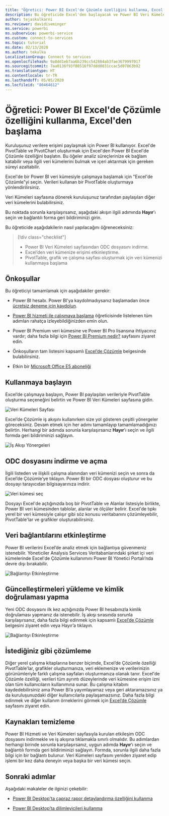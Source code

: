 ```yaml
---
title: "Öğretici: Power BI Excel'de Çözümle özelliğini kullanma, Excel'den başlama"
description: Bu öğreticide Excel'den başlayacak ve Power BI Veri Kümeleri sayfasına bağlanarak veri kümelerini Excel’e aktaracaksınız.
author: tejaskulkarni
ms.reviewer: davidiseminger
ms.service: powerbi
ms.subservice: powerbi-service
ms.custom: connect-to-services
ms.topic: tutorial
ms.date: 02/13/2020
ms.author: tekulka
LocalizationGroup: Connect to services
ms.openlocfilehash: 9a8dd1eb7aa6b239cc542884ab3fae3679997017
ms.sourcegitcommit: 7aa0136f93f88516f97ddd8031ccac5d07863b92
ms.translationtype: HT
ms.contentlocale: tr-TR
ms.lasthandoff: 05/05/2020
ms.locfileid: "80464612"
---
```

# <a name="tutorial-use-power-bi-analyze-in-excel-starting-in-excel"></a>Öğretici: Power BI Excel'de Çözümle özelliğini kullanma, Excel'den başlama

Kuruluşunuz verilere erişimi paylaşmak için Power BI kullanıyor. Excel'de PivotTable ve PivotChart oluşturmak için Excel'den Power BI Excel'de Çözümle özelliğini başlatın. Bu öğeler analiz süreçlerinize ek bağlam katabilir veya ilgili veri kümelerini bulmak ve içeri aktarmak için gereken süreyi azaltabilir.

Excel'de bir Power BI veri kümesiyle çalışmaya başlamak için "Excel'de Çözümle"yi seçin. Verileri kullanan bir PivotTable oluşturmaya yönlendirilirsiniz.  

Veri Kümeleri sayfasına dönerek kuruluşunuz tarafından paylaşılan diğer veri kümelerini bulabilirsiniz.

Bu noktada sorunla karşılaşırsanız, aşağıdaki akışın ilgili adımında **Hayır**’ı seçin ve bağlantılı forma geri bildiriminizi girin.  

Bu öğreticide aşağıdakilerin nasıl yapılacağını öğreneceksiniz:

> [!div class="checklist"]
> * Power BI Veri Kümeleri sayfasından ODC dosyasını indirme.
> * Excel’den veri kümenize erişimi etkinleştirme.
> * PivotTable, grafik ve çalışma sayfası oluşturmak için veri kümenizi kullanmaya başlama

## <a name="prerequisites"></a>Önkoşullar

Bu öğreticiyi tamamlamak için aşağıdakiler gerekir:

* Power BI hesabı. Power BI’ya kaydolmadıysanız başlamadan önce [ücretsiz deneme için kaydolun](https://app.powerbi.com/signupredirect?pbi_source=web).

* [Power BI hizmeti ile çalışmaya başlama](https://docs.microsoft.com/power-bi/service-get-started) öğreticisinde listelenen tüm adımları rahatça izleyebildiğinizden emin olun.

* Power BI Premium veri kümesine ve Power BI Pro lisansına ihtiyacınız vardır; daha fazla bilgi için [Power BI Premium nedir?](https://docs.microsoft.com/power-bi/service-premium-what-is) sayfasını ziyaret edin.

* Önkoşulların tam listesini kapsamlı [Excel’de Çözümle](https://docs.microsoft.com/power-bi/service-analyze-in-excel#requirements) belgesinde bulabilirsiniz.

* Etkin bir [Microsoft Office E5 aboneliği](https://www.microsoft.com/microsoft-365/business/office-365-enterprise-e5-business-software?activetab=pivot%3aoverviewtab)

## <a name="get-started"></a>Kullanmaya başlayın

Excel’de çalışmaya başlayın, Power BI paylaşılan verileriyle PivotTable oluşturma seçeneğini belirtin ve Power BI Veri Kümeleri sayfasına gidin.

![Veri Kümeleri Sayfası](media/service-tutorial-analyze-in-excel/tutorial-analyze-in-excel-01.png)

Excel’de Çözümle iş akışını kullanırken size yol gösteren çeşitli yönergeler göreceksiniz. Devam etmek için her adımı tamamlayıp tamamlamadığınızı belirtin. Herhangi bir adımda sorunla karşılaşırsanız **Hayır**’ı seçin ve ilgili formda geri bildiriminizi sağlayın.

![İş Akışı Yönergeleri](media/service-tutorial-analyze-in-excel/tutorial-analyze-in-excel-02.png)

## <a name="download-and-open-the-odc-file"></a>ODC dosyasını indirme ve açma

İlgili listeden ve ilişkili çalışma alanından veri kümenizi seçin ve sonra da Excel’de Çözümle’ye tıklayın. Power BI bir ODC dosyası oluşturur ve bu dosyayı tarayıcıdan bilgisayarınıza indirir.

![Veri kümesi seç](media/service-tutorial-analyze-in-excel/tutorial-analyze-in-excel-03.png)

Dosyayı Excel'de açtığınızda boş bir PivotTable ve Alanlar listesiyle birlikte, Power BI veri kümesinden tablolar, alanlar ve ölçüler belirir. Excel'de tıpkı yerel bir veri kümesiyle çalışır gibi söz konusu veritabanını çözümleyebilir, PivotTable'lar ve grafikler oluşturabilirsiniz.

## <a name="enable-data-connections"></a>Veri bağlantılarını etkinleştirme

Power BI verilerini Excel’de analiz etmek için bağlantıya güvenmeniz istenebilir. Yöneticiler Analysis Services Veritabanlarındaki şirket içi veri kümelerinde Excel'de Çözümle kullanımını Power BI Yönetici Portalı’nda devre dışı bırakabilir.

![Bağlantıyı Etkinleştirme](media/service-tutorial-analyze-in-excel/tutorial-analyze-in-excel-04.png)

## <a name="install-updates-and-authenticate"></a>Güncelleştirmeleri yükleme ve kimlik doğrulaması yapma

Yeni ODC dosyasını ilk kez açtığınızda Power BI hesabınızla kimlik doğrulaması yapmanız da istenebilir.  İş akışı sırasında sorunla karşılaşırsanız, daha fazla bilgi edinmek için kapsamlı [Excel’de Çözümle](https://docs.microsoft.com/power-bi/service-analyze-in-excel#sign-in-to-power-bi ) belgesini ziyaret edin veya Hayır’a tıklayın.

![Bağlantıyı Etkinleştirme](media/service-tutorial-analyze-in-excel/tutorial-analyze-in-excel-05.png)

## <a name="analyze-away"></a>İstediğiniz gibi çözümleme

Diğer yerel çalışma kitaplarına benzer biçimde, Excel’de Çözümle özelliği PivotTable’lar, grafikler oluşturmanıza, veri eklemenize ve verilerinizin görünümleriyle farklı çalışma sayfaları oluşturmanıza olanak tanır. Excel'de Çözümle özelliği, verileri tüm ayrıntı düzeylerinde veri kümesine erişim izni olan tüm kullanıcıların kullanımına sunar. Bu çalışma kitabını kaydedebilirsiniz ama Power BI’a yayımlayamaz veya geri aktaramazsınız ya da kuruluşunuzdaki diğer kullanıcılarla paylaşamazsınız. Daha fazla bilgi edinmek ve diğer kullanım örneklerini görmek için [Excel’de Çözümle](https://docs.microsoft.com/power-bi/service-analyze-in-excel#analyze-away) sayfasını ziyaret edin.

## <a name="clean-up-resources"></a>Kaynakları temizleme

Power BI Hizmeti ve Veri Kümeleri sayfasıyla kurulan etkileşim ODC dosyasını indirmekle ve iş akışına tıklamakla sınırlı olmalıdır. Bu adımlardan herhangi birinde sorunla karşılaşırsanız, uygun adımda **Hayır**’ı seçin ve bağlantılı formda geri bildiriminizi sağlayın. Formda, sorunla ilgili daha fazla bilgi için bir bağlantı bulunur. Veri Kümeleri sayfasını yeniden ziyaret edip işlemi bir kez daha deneyin veya başka bir veri kümesi seçin.

## <a name="next-steps"></a>Sonraki adımlar

Aşağıdaki makaleler de ilginizi çekebilir:

* [Power BI Desktop'ta çapraz rapor detaylandırma özelliğini kullanma](https://docs.microsoft.com/power-bi/desktop-cross-report-drill-through)

* [Power BI Desktop’ta dilimleyicileri kullanma](https://docs.microsoft.com/power-bi/visuals/power-bi-visualization-slicers)
